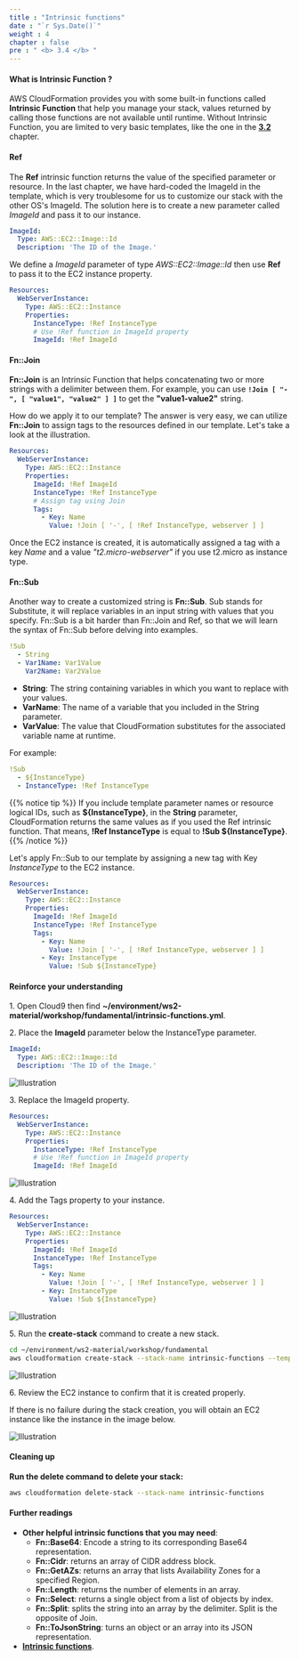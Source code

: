 ```yaml
---
title : "Intrinsic functions"
date : "`r Sys.Date()`"
weight : 4
chapter : false
pre : " <b> 3.4 </b> "
---
```


#### What is Intrinsic Function ?

AWS CloudFormation provides you with some built-in functions called **Intrinsic Function** that help you manage your stack, values returned by calling those functions are not available until runtime. Without Intrinsic Function, you are limited to very basic templates, like the one in the **[3.2](/3-CloudFormation/3.1-Fundamental/3.1.2-SimpleStack)** chapter.

#### Ref

The **Ref** intrinsic function returns the value of the specified parameter or resource. In the last chapter, we have hard-coded the ImageId in the template, which is very troublesome for us to customize our stack with the other OS's ImageId. The solution here is to create a new parameter called *ImageId* and pass it to our instance.

```yaml
ImageId:
  Type: AWS::EC2::Image::Id
  Description: 'The ID of the Image.'
```

We define a *ImageId* parameter of type *AWS::EC2::Image::Id* then use **Ref** to pass it to the EC2 instance property.

```yaml
Resources:
  WebServerInstance:
    Type: AWS::EC2::Instance
    Properties:
      InstanceType: !Ref InstanceType
      # Use !Ref function in ImageId property
      ImageId: !Ref ImageId
```

#### Fn::Join

**Fn::Join** is an Intrinsic Function that helps concatenating two or more strings with a delimiter between them. For example, you can use **`!Join [ "-", [ "value1", "value2" ] ]`** to get the **"value1-value2"** string.

How do we apply it to our template? The answer is very easy, we can utilize **Fn::Join** to assign tags to the resources defined in our template. Let's take a look at the illustration. 

```yaml
Resources:
  WebServerInstance:
    Type: AWS::EC2::Instance
    Properties:
      ImageId: !Ref ImageId
      InstanceType: !Ref InstanceType
      # Assign tag using Join
      Tags:
        - Key: Name
          Value: !Join [ '-', [ !Ref InstanceType, webserver ] ]
```

Once the EC2 instance is created, it is automatically assigned a tag with a key *Name* and a value *"t2.micro-webserver"* if you use t2.micro as instance type.

#### Fn::Sub

Another way to create a customized string is **Fn::Sub**. Sub stands for Substitute, it will replace variables in an input string with values that you specify. Fn::Sub is a bit harder than Fn::Join and Ref, so that we will learn the syntax of Fn::Sub before delving into examples.

```yaml
!Sub
  - String
  - Var1Name: Var1Value
    Var2Name: Var2Value
```
* **String**: The string containing variables in which you want to replace with your values.
* **VarName**: The name of a variable that you included in the String parameter.
* **VarValue**: The value that CloudFormation substitutes for the associated variable name at runtime.
  
For example:

```yaml
!Sub
  - ${InstanceType}
  - InstanceType: !Ref InstanceType
```
  
{{% notice tip %}}
If you include template parameter names or resource logical IDs, such as **${InstanceType}**, in the **String** parameter, CloudFormation returns the same values as if you used the Ref intrinsic function. That means, **!Ref InstanceType** is equal to **!Sub ${InstanceType}**.
{{% /notice %}}

Let's apply Fn::Sub to our template by assigning a new tag with Key *InstanceType* to the EC2 instance.

```yaml
Resources:
  WebServerInstance:
    Type: AWS::EC2::Instance
    Properties:
      ImageId: !Ref ImageId
      InstanceType: !Ref InstanceType
      Tags:
        - Key: Name
          Value: !Join [ '-', [ !Ref InstanceType, webserver ] ]
        - Key: InstanceType
          Value: !Sub ${InstanceType}
```

#### Reinforce your understanding

1\. Open Cloud9 then find **~/environment/ws2-material/workshop/fundamental/intrinsic-functions.yml**.

2\. Place the **ImageId** parameter below the InstanceType parameter.

```yaml
ImageId:
  Type: AWS::EC2::Image::Id
  Description: 'The ID of the Image.'
```

![Illustration](/images/3.4-IntrinsicFunctions/1.png)

3\. Replace the ImageId property.

```yaml
Resources:
  WebServerInstance:
    Type: AWS::EC2::Instance
    Properties:
      InstanceType: !Ref InstanceType
      # Use !Ref function in ImageId property
      ImageId: !Ref ImageId
```

![Illustration](/images/3.4-IntrinsicFunctions/2.png)

4\. Add the Tags property to your instance.

```yaml
Resources:
  WebServerInstance:
    Type: AWS::EC2::Instance
    Properties:
      ImageId: !Ref ImageId
      InstanceType: !Ref InstanceType
      Tags:
        - Key: Name
          Value: !Join [ '-', [ !Ref InstanceType, webserver ] ]
        - Key: InstanceType
          Value: !Sub ${InstanceType}
```

![Illustration](/images/3.4-IntrinsicFunctions/3.png)

5\. Run the **create-stack** command to create a new stack.

```bash
cd ~/environment/ws2-material/workshop/fundamental
aws cloudformation create-stack --stack-name intrinsic-functions --template-body file://intrinsic-functions.yml --parameters ParameterKey=ImageId,ParameterValue="Replace with your ImageId"
```

![Illustration](/images/3.4-IntrinsicFunctions/4.png)

6\. Review the EC2 instance to confirm that it is created properly.

If there is no failure during the stack creation, you will obtain an EC2 instance like the instance in the image below.

![Illustration](/images/3.4-IntrinsicFunctions/5.png)

#### Cleaning up

**Run the delete command to delete your stack:**

```bash
aws cloudformation delete-stack --stack-name intrinsic-functions
```

#### Further readings

* **Other helpful intrinsic functions that you may need**:
  * **Fn::Base64**: Encode a string to its corresponding Base64 representation.
  * **Fn::Cidr**: returns an array of CIDR address block.
  * **Fn::GetAZs**: returns an array that lists Availability Zones for a specified Region.
  * **Fn::Length**: returns the number of elements in an array.
  * **Fn::Select**: returns a single object from a list of objects by index.
  * **Fn::Split**: splits the string into an array by the delimiter. Split is the opposite of Join.
  * **Fn::ToJsonString**: turns an object or an array into its JSON representation.
* **[Intrinsic functions](https://docs.aws.amazon.com/AWSCloudFormation/latest/UserGuide/intrinsic-function-reference.html)**.